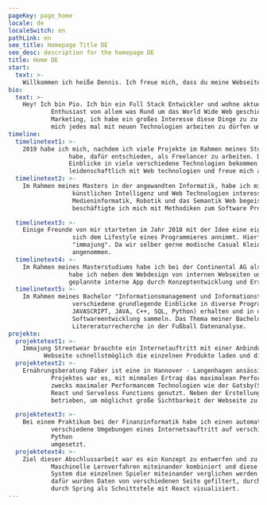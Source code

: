 ```yaml
---
pageKey: page_home
locale: de
localeSwitch: en
pathLink: en
seo_title: Homepage Title DE
seo_desc: description for the homepage DE
title: Home DE
start:
  text: >-
    Willkommen ich heiße Dennis. Ich freue mich, dass du meine Webseite besuchst. Wenn du irgendwelche fragen zu   meinen Porjekte oder allgemein zu mir hast, kannst du mich gerne kontaktieren
bio:
  text: >-
    Hey! Ich bin Pio. Ich bin ein Full Stack Entwickler und wohne aktuell in Hannover. Ich bin ein großer
            Enthusiast von allem was Rund um das World Wide Web geschieht. Ob neue Technologien oder dem online
            Marketing, ich habe ein großes Interesse diese Dinge zu zu erkunden und mich weiter zu bilden. Ich freue
            mich jedes mal mit neuen Technologien arbeiten zu dürfen um stetig "up to date" zu sein.
timeline:
  timelinetext1: >-
    2019 habe ich mich, nachdem ich viele Projekte im Rahmen meines Studiums und im Privaten absolviert
                 habe, dafür entschieden, als Freelancer zu arbeiten. Dabei konnte ich Aufgrund meiner Aufträge bereits
                 Einblicke in viele verschiedene Technologien bekommen und mich stetig Fortbilden. Ich arbeite
                 leidenschaftlich mit Web technologien und freue mich auf jede neue Herausforderung.
  timelinetext2: >-
    Im Rahmen meines Masters in der angewandten Informatik, habe ich mich für die Thematiken der
                  künstlichen Intelligenz und Web Technologien interessiert. Besonders die Themen Case-Based Reasoning,
                  Medieninformatik, Robotik und das Semantik Web begeisterten mich. Im Laufe meines Studiums
                  beschäftigte ich mich mit Methodiken zum Software Projektmanagement und absolvierte Projekte in der Robotik und dem Semantik Web. Meine Abschlussarbeit beschäftigte sich mit dem Thema "Maschinelles Lernen und Mustererkennung zur Datenanalyse im Sport - Systematische Literaturrecherche und Modellierung einer Multiagentensystem basierten Architektur zur Entscheidungsunterstützung im Fußball"

  timelinetext3: >-
    Einige Freunde von mir starteten im Jahr 2018 mit der Idee eine eigene modelinie zu entwickeln, die
                  sich dem Lifestyle eines Programmieres annimmt. Hierfür entwickelten wir eine eigene Streetwearmarke
                  "immajung". Da wir selber gerne modische Casual Kleidung tragen, haben wir uns dieser Aufgabe
                  angenommen.
  timelinetext4: >-
    Im Rahmen meines Masterstudiums habe ich bei der Continental AG als Werkstudent gearbeitet. Hierbei
                 habe ich neben dem Webdesign von internen Webseiten und der anschließenden Programmierung, eine
                 geplannte interne App durch Konzeptentwicklung und Erstellung von User-Stories begleitet.
  timelinetext5: >-
    Im Rahmen meines Bachelor "Informationsmanagement und Informationstechnologie" habe ich viele
                  verschiedene grundlegende Einblicke in diverse Programmiersprachen und Web Technologien (HTML, CSS,
                  JAVASCRIPT, JAVA, C++, SQL, Python) erhalten und in diversen Projekten erste Erfahrungen in der
                  Softwareentwicklung sammeln. Das Thema meiner Bachelorarbeit behandelte die systematische
                  Litereraturrecherche in der Fußball Datenanalyse.
projekte:
  projektetext1: >-
    Immajung Streetwear brauchte ein Internetauftritt mit einer Anbindung für ein Shopsystem. Dabei muss die
          Webseite schnellstmöglich die einzelnen Produkte laden und die Kaufabwicklung reibungslos funktionieren. Dabei wurden die Technologien Gatsby.js und Snipcard und NetlifyCMS verwendet
  projektetext2: >-
    Ernährungsberatung Faber ist eine in Hannover - Langenhagen ansässige Ernährungsberatung. Ziel dieses
            Projektes war es, mit minmalen Ertrag das maximalean Performance einer Webseite zu erreichen. Hierfür wurden
            zwecks maximaler Performancem Technologien wie der Gatsby(Static Site Generator), Netlify (CMS und Host),
            React und Serveless Functions genutzt. Neben der Erstellung der Webseite wurde Suchmaschinenoptierung
            betrieben, um möglichst große Sichtbarkeit der Webseite zu erreichen.

  projektetext3: >-
    Bei einem Praktikum bei der Finanzinformatik habe ich einen automatisierten Test implementiert der
            verschiedene Umgebungen eines Internetsauftritt auf verschiedene Dinge testet. Das ganze wurde in 
            Python
            umgesetzt.
  projektetext4: >-
    Ziel dieser Abschlussarbeit war es ein Konzept zu entwerfen und zu Implementieren das verschiedene
            Maschinelle Lernverfahren miteinander kombiniert und diese aufbereitet. Weiterhin kann durch das entwickelte
            System die einzelnen Spieler miteinander verglichen werden und alternativen für für diesen Spieler finden.
            dafür wurden Daten von verschiedenen Seite gefiltert, durch myCbr eingespeichert, vergleichbar gemacht und
            durch Spring als Schnittstele mit React visualisiert.
---
```

